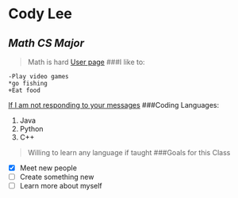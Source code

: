 # **Cody Lee**
## _Math CS Major_
>Math is hard
[User page](CS110sp25/README.md)
###I like to:
```
-Play video games
*go fishing
+Eat food
```
[If I am not responding to your messages](https://www.pinterest.com/pin/348325352399949587/)
###Coding Languages:
1. Java
2. Python
3. C++
>Willing to learn any language if taught
###Goals for this Class
- [x] Meet new people
- [ ] Create something new
- [ ] Learn more about myself
